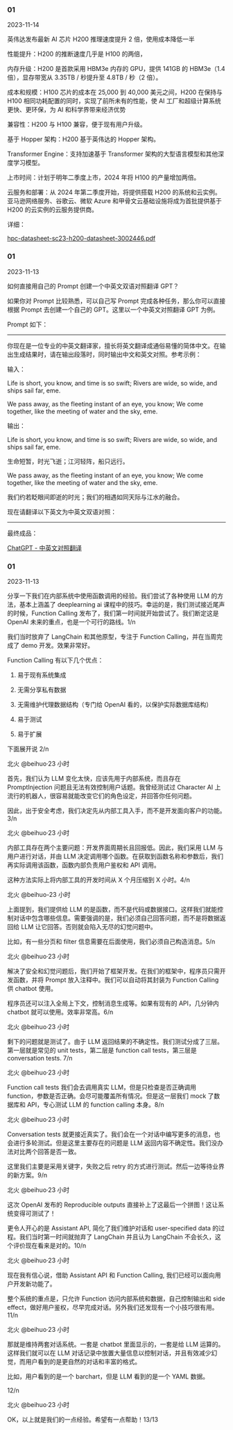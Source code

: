### 01

2023-11-14

英伟达发布最新 AI 芯片 H200 推理速度提升 2 倍，使用成本降低一半

性能提升：H200 的推断速度几乎是 H100 的两倍，

内存升级：H200 是首款采用 HBM3e 内存的 GPU，提供 141GB 的 HBM3e（1.4 倍），显存带宽从 3.35TB / 秒提升至 4.8TB / 秒（2 倍）。

成本和规模：H100 芯片的成本在 25,000 到 40,000 美元之间，H200 在保持与 H100 相同功耗配置的同时，实现了前所未有的性能，使 AI 工厂和超级计算系统更快、更环保，为 AI 和科学界带来经济优势

兼容性：H200 与 H100 兼容，便于现有用户升级。

基于 Hopper 架构：H200 基于英伟达的 Hopper 架构。

Transformer Engine：支持加速基于 Transformer 架构的大型语言模型和其他深度学习模型。

上市时间：计划于明年二季度上市，2024 年将 H100 的产量增加两倍。

云服务和部署：从 2024 年第二季度开始，将提供搭载 H200 的系统和云实例。亚马逊网络服务、谷歌云、微软 Azure 和甲骨文云基础设施将成为首批提供基于 H200 的云实例的云服务提供商。

详细：

[hpc-datasheet-sc23-h200-datasheet-3002446.pdf](https://nvdam.widen.net/s/nb5zzzsjdf/hpc-datasheet-sc23-h200-datasheet-3002446)

### 01

2023-11-13

如何直接用自己的 Prompt 创建一个中英文双语对照翻译 GPT？

如果你对 Prompt 比较熟悉，可以自己写 Prompt 完成各种任务，那么你可以直接根据 Prompt 去创建一个自己的 GPT。这里以一个中英文对照翻译 GPT 为例。

Prompt 如下：

----

你现在是一位专业的中英文翻译家，擅长将英文翻译成通俗易懂的简体中文。在输出生成结果时，请在输出段落时，同时输出中文和英文对照。参考示例：

输入：

Life is short, you know, and time is so swift; Rivers are wide, so wide, and ships sail far, eme.

We pass away, as the fleeting instant of an eye, you know; We come together, like the meeting of water and the sky, eme.

输出：

Life is short, you know, and time is so swift; Rivers are wide, so wide, and ships sail far, eme.

生命短暂，时光飞逝；江河轻阵，船只远行。

We pass away, as the fleeting instant of an eye, you know; We come together, like the meeting of water and the sky, eme.

我们约若眨眼间即逝的时光；我们的相遇如同天际与江水的融合。

现在请翻译以下英文为中英文双语对照：

----

最终成品：

[ChatGPT - 中英文对照翻译](https://chat.openai.com/g/g-DrY6bVei2-zhong-ying-wen-dui-zhao-fan-yi)

### 01

2023-11-13

分享一下我们在内部系统中使用函数调用的经验。我们尝试了各种使用 LLM 的方法，基本上涵盖了 deeplearning ai 课程中的技巧。幸运的是，我们测试接近尾声的时候，Function Calling 发布了，我们第一时间就开始尝试了。我们断定这是 OpenAI 未来的重点，也是一个可行的路线。1/n

我们当时放弃了 LangChain 和其他原型，专注于 Function Calling，并在当周完成了 demo 开发。效果非常好。

Function Calling 有以下几个优点：

1. 易于现有系统集成

2. 无需分享私有数据

3. 无需维护代理数据结构（专门给 OpenAI 看的，以保护实际数据库结构）

4. 易于测试

5. 易于扩展

下面展开说 2/n

北火 @beihuo·23 小时

首先，我们认为 LLM 变化太快，应该先用于内部系统，而且存在 PromptInjection 问题且无法有效控制用户话题。我曾经测试过 Character AI 上流行的机器人，很容易就能改变它们的角色设定，并回答你任何问题。

因此，出于安全考虑，我们决定先从内部工具入手，而不是开发面向客户的功能。3/n

北火 @beihuo·23 小时

内部工具存在两个主要问题：开发界面周期长且回报低。因此，我们采用 LLM 与用户进行对话，并由 LLM 决定调用哪个函数。在获取到函数名称和参数后，我们再实际调用该函数，函数内部负责用户鉴权和 API 调用。

这种方法实际上将内部工具的开发时间从 X 个月压缩到 X 小时。4/n

北火 @beihuo-23 小时

上面提到，我们提供给 LLM 的是函数，而不是代码或数据接口。这样我们就能控制对话中包含哪些信息。需要强调的是，我们必须自己回答问题，而不是将数据返回给 LLM 让它回答。否则就会陷入无尽的幻觉问题中。

比如，有一些分页和 filter 信息需要在后面使用，我们必须自己构造消息。5/n

北火 @beihuo·23 小时

解决了安全和幻觉问题后，我们开始了框架开发。在我们的框架中，程序员只需开发函数，并将 Prompt 放入注释中。我们可以自动将其封装为 Function Calling 供 chatbot 使用。

程序员还可以注入全局上下文，控制消息生成等。如果有现有的 API，几分钟内 chatbot 就可以使用。效率非常高。6/n

北火 @beihuo·23 小时

剩下的问题就是测试了。由于 LLM 返回结果的不确定性。我们测试分成了三层。第一层就是常见的 unit tests，第二层是 function call tests，第三层是 conversation tests. 7/n

北火 @beihuo·23 小时

Function call tests 我们会去调用真实 LLM，但是只检查是否正确调用 function，参数是否正确。会尽可能覆盖所有情况。但是这一层我们 mock 了数据库和 API，专心测试 LLM 的 function calling 本身。8/n

北火 @beihuo·23 小时

Conversation tests 就更接近真实了。我们会在一个对话中编写更多的消息，也会进行多轮测试。但是这里主要存在的问题是 LLM 返回内容不确定性。我们没办法对比两个回答是否一致。

这里我们主要是采用关键字，失败之后 retry 的方式进行测试。然后一边等待业界的新方案。9/n

北火 @beihuo·23 小时

这次 OpenAI 发布的 Reproducible outputs 直接补上了这最后一个拼图！这让系统变得可测试了！

更令人开心的是 Assistant API, 简化了我们维护对话和 user-specified data 的过程。我们当时第一时间就抛弃了 LangChain 并且认为 LangChain 不会长久，这个评价现在看来是对的。10/n

北火 @beihuo·23 小时

现在我有信心说，借助 Assistant API 和 Function Calling, 我们已经可以面向用户开发新功能了。

整个系统的重点是，只允许 Function 访问内部系统和数据，自己控制输出和 side effect，做好用户鉴权，尽早完成对话。另外我们还发现有一个小技巧很有用。11/n

北火 @beihuo·23 小时

那就是维持两套对话系统。一套是 chatbot 里面显示的，一套是给 LLM 运算的。这样我们就可以在 LLM 对话记录中放置大量信息以控制对话，并且有效减少幻觉，而用户看到的是更自然的对话和丰富的格式。

比如，用户看到的是一个 barchart，但是 LLM 看到的是一个 YAML 数据。

12/n

北火 @beihuo·23 小时

OK，以上就是我们的一点经验。希望有一点帮助！13/13




